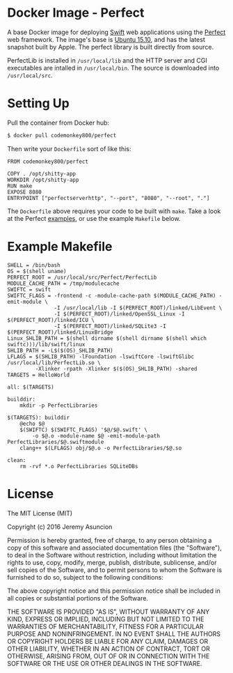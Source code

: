# Docker Image - Perfect
A base Docker image for deploying [Swift](https://swift.org/) web applications using the [Perfect](http://www.perfect.org/) web framework. The image's base is [Ubuntu 15.10](https://hub.docker.com/_/ubuntu/), and has the latest snapshot built by Apple. The perfect library is built directly from source.

PerfectLib is installed in `/usr/local/lib` and the HTTP server and CGI executables are intalled in `/usr/local/bin`. The source is downloaded into `/usr/local/src`.

# Setting Up
Pull the container from Docker hub:
```bash
$ docker pull codemonkey800/perfect
```

Then write your `Dockerfile` sort of like this:
```
FROM codemonkey800/perfect

COPY . /opt/shitty-app
WORKDIR /opt/shitty-app
RUN make
EXPOSE 8080
ENTRYPOINT ["perfectserverhttp", "--port", "8080", "--root", "."]
```

The `Dockerfile` above requires your code to be built with `make`. Take a look at the Perfect [examples](https://github.com/PerfectlySoft/Perfect/tree/master/Examples), or use the example `Makefile` below.

# Example Makefile
```
SHELL = /bin/bash
OS = $(shell uname)
PERFECT_ROOT = /usr/local/src/Perfect/PerfectLib
MODULE_CACHE_PATH = /tmp/modulecache
SWIFTC = swift
SWIFTC_FLAGS = -frontend -c -module-cache-path $(MODULE_CACHE_PATH) -emit-module \
	           -I /usr/local/lib -I $(PERFECT_ROOT)/linked/LibEvent \
			   -I $(PERFECT_ROOT)/linked/OpenSSL_Linux -I $(PERFECT_ROOT)/linked/ICU \
			   -I $(PERFECT_ROOT)/linked/SQLite3 -I $(PERFECT_ROOT)/linked/LinuxBridge
Linux_SHLIB_PATH = $(shell dirname $(shell dirname $(shell which swiftc)))/lib/swift/linux
SHLIB_PATH = -L$($(OS)_SHLIB_PATH)
LFLAGS = $(SHLIB_PATH) -lFoundation -lswiftCore -lswiftGlibc /usr/local/lib/PerfectLib.so \
         -Xlinker -rpath -Xlinker $($(OS)_SHLIB_PATH) -shared
TARGETS = HelloWorld

all: $(TARGETS)

builddir:
	mkdir -p PerfectLibraries

$(TARGETS): builddir
	@echo $@
	$(SWIFTC) $(SWIFTC_FLAGS) '$@/$@.swift' \
		-o $@.o -module-name $@ -emit-module-path PerfectLibraries/$@.swiftmodule
	clang++ $(LFLAGS) obj/$@.o -o PerfectLibraries/$@.so

clean:
	rm -rvf *.o PerfectLibraries SQLiteDBs
```

# License
The MIT License (MIT)

Copyright (c) 2016 Jeremy Asuncion

Permission is hereby granted, free of charge, to any person obtaining a copy
of this software and associated documentation files (the "Software"), to deal
in the Software without restriction, including without limitation the rights
to use, copy, modify, merge, publish, distribute, sublicense, and/or sell
copies of the Software, and to permit persons to whom the Software is
furnished to do so, subject to the following conditions:

The above copyright notice and this permission notice shall be included in all
copies or substantial portions of the Software.

THE SOFTWARE IS PROVIDED "AS IS", WITHOUT WARRANTY OF ANY KIND, EXPRESS OR
IMPLIED, INCLUDING BUT NOT LIMITED TO THE WARRANTIES OF MERCHANTABILITY,
FITNESS FOR A PARTICULAR PURPOSE AND NONINFRINGEMENT. IN NO EVENT SHALL THE
AUTHORS OR COPYRIGHT HOLDERS BE LIABLE FOR ANY CLAIM, DAMAGES OR OTHER
LIABILITY, WHETHER IN AN ACTION OF CONTRACT, TORT OR OTHERWISE, ARISING FROM,
OUT OF OR IN CONNECTION WITH THE SOFTWARE OR THE USE OR OTHER DEALINGS IN THE
SOFTWARE.
